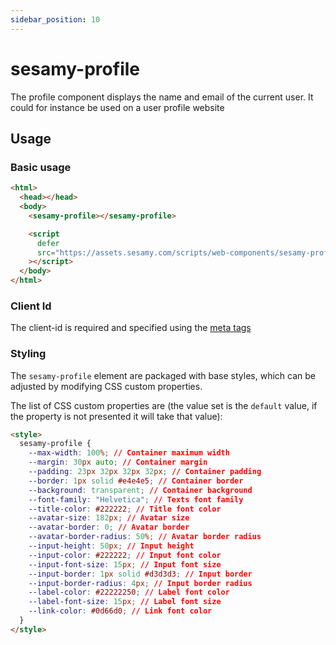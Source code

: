```yaml
---
sidebar_position: 10
---
```


# sesamy-profile

The profile component displays the name and email of the current user. It could for instance be used on a user profile website

## Usage

### Basic usage

```html
<html>
  <head></head>
  <body>
    <sesamy-profile></sesamy-profile>

    <script
      defer
      src="https://assets.sesamy.com/scripts/web-components/sesamy-profile.min.js"
    ></script>
  </body>
</html>
```

### Client Id

The client-id is required and specified using the [meta tags](/docs/news-widget/meta-tags.md)

### Styling

The `sesamy-profile` element are packaged with base styles, which can be adjusted by modifying CSS custom properties.

The list of CSS custom properties are (the value set is the `default` value, if the property is not presented it will take that value):

```html
<style>
  sesamy-profile {
    --max-width: 100%; // Container maximum width
    --margin: 30px auto; // Container margin
    --padding: 23px 32px 32px 32px; // Container padding
    --border: 1px solid #e4e4e5; // Container border
    --background: transparent; // Container background
    --font-family: "Helvetica"; // Texts font family
    --title-color: #222222; // Title font color
    --avatar-size: 182px; // Avatar size
    --avatar-border: 0; // Avatar border
    --avatar-border-radius: 50%; // Avatar border radius
    --input-height: 50px; // Input height
    --input-color: #222222; // Input font color
    --input-font-size: 15px; // Input font size
    --input-border: 1px solid #d3d3d3; // Input border
    --input-border-radius: 4px; // Input border radius
    --label-color: #22222250; // Label font color
    --label-font-size: 15px; // Label font size
    --link-color: #0d66d0; // Link font color
  }
</style>
```
